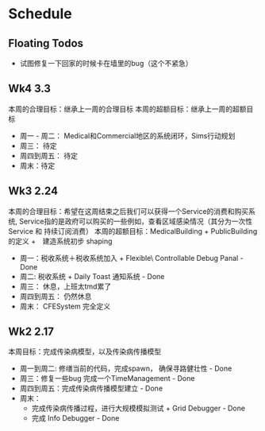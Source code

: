 # Schedule

## Floating Todos
* 试图修复一下回家的时候卡在墙里的bug（这个不紧急）



## Wk4 3.3
本周的合理目标：继承上一周的合理目标
本周的超额目标：继承上一周的超额目标
* 周一 - 周二： Medical和Commercial地区的系统闭环，Sims行动规划
* 周三： 待定
* 周四到周五： 待定
* 周末：待定


## Wk3 2.24
本周的合理目标：希望在这周结束之后我们可以获得一个Service的消费和购买系统, Service指的是政府可以购买的一些例如，查看区域感染情况（其分为一次性Service 和 持续订阅消费）
本周的超额目标：MedicalBuilding + PublicBuilding 的定义 +　建造系统初步 shaping
* 周一：税收系统＋税收系统加入 + Flexible\ Controllable Debug Panal  - Done
* 周二: 税收系统 + Daily Toast 通知系统 - Done
* 周三： 休息，上班太tmd累了
* 周四到周五： 仍然休息
* 周末： CFESystem 完全定义


## Wk2 2.17
本周目标：完成传染病模型，以及传染病传播模型

* 周一到周二: 修缮当前的代码，完成spawn， 确保寻路健壮性 - Done
* 周三：修复一些bug 完成一个TimeManagement - Done
* 周四到周五：完成传染病传播模型建立 - Done
* 周末：
    * 完成传染病传播过程，进行大规模模拟测试 + Grid Debugger - Done
    * 完成 Info Debugger - Done